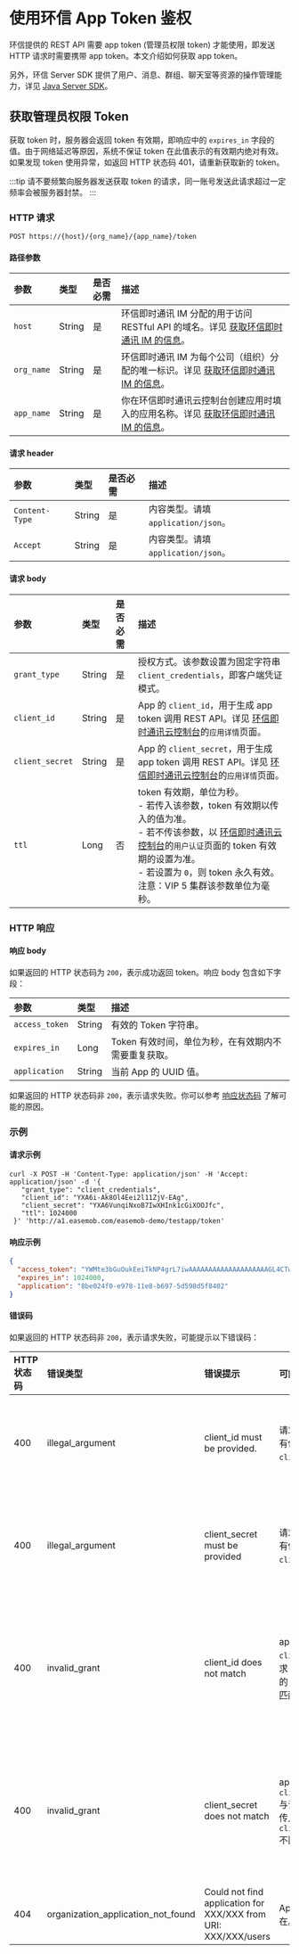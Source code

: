# 使用环信 App Token 鉴权

<Toc />

环信提供的 REST API 需要 app token (管理员权限 token) 才能使用，即发送 HTTP 请求时需要携带 app token。本文介绍如何获取 app token。

另外，环信 Server SDK 提供了用户、消息、群组、聊天室等资源的操作管理能力，详见 [Java Server SDK](/document/server-side/java_server_sdk.html)。

## 获取管理员权限 Token

获取 token 时，服务器会返回 token 有效期，即响应中的 `expires_in` 字段的值。由于网络延迟等原因，系统不保证 token 在此值表示的有效期内绝对有效。如果发现 token 使用异常，如返回 HTTP 状态码 401，请重新获取新的 token。

:::tip
请不要频繁向服务器发送获取 token 的请求，同一账号发送此请求超过一定频率会被服务器封禁。
:::

### HTTP 请求

```http
POST https://{host}/{org_name}/{app_name}/token
```

#### 路径参数

| 参数       | 类型   | 是否必需 | 描述                                                                                                                                            |
| :--------- | :----- | :------- | :---------------------------------------------------------------------------------------------------------------------------------------------- |
| `host`     | String | 是       | 环信即时通讯 IM 分配的用于访问 RESTful API 的域名。详见 [获取环信即时通讯 IM 的信息](enable_and_configure_IM.html#获取环信即时通讯-im-的信息)。 |
| `org_name` | String | 是       | 环信即时通讯 IM 为每个公司（组织）分配的唯一标识。详见 [获取环信即时通讯 IM 的信息](enable_and_configure_IM.html#获取环信即时通讯-im-的信息)。  |
| `app_name` | String | 是       | 你在环信即时通讯云控制台创建应用时填入的应用名称。详见 [获取环信即时通讯 IM 的信息](enable_and_configure_IM.html#获取环信即时通讯-im-的信息)。  |

#### 请求 header

| 参数           | 类型   | 是否必需 | 描述                                |
| :------------- | :----- | :------- | :---------------------------------- |
| `Content-Type` | String | 是       | 内容类型。请填 `application/json`。 |
| `Accept`       | String | 是       | 内容类型。请填 `application/json`。 |

#### 请求 body

| 参数            | 类型   | 是否必需 | 描述                                                                                                                                                                                                             |
| :-------------- | :----- | :------- | :--------------------------------------------------------------------------------------------------------------------------------------------------------------------------------------------------------------- |
| `grant_type`    | String | 是       | 授权方式。该参数设置为固定字符串 `client_credentials`，即客户端凭证模式。                                                                                                                                        |
| `client_id`     | String | 是       | App 的 `client_id`，用于生成 app token 调用 REST API。详见 [环信即时通讯云控制台](https://console.easemob.com/user/login/)的`应用详情`页面。                                                                     |
| `client_secret` | String | 是       | App 的 `client_secret`，用于生成 app token 调用 REST API。详见 [环信即时通讯云控制台](https://console.easemob.com/user/login/)的`应用详情`页面。                                                                 |
| `ttl`           | Long   | 否       | token 有效期，单位为秒。<br/> - 若传入该参数，token 有效期以传入的值为准。<br/> - 若不传该参数，以 [环信即时通讯云控制台](https://console.easemob.com/user/login/)的`用户认证`页面的 token 有效期的设置为准。<br/> - 若设置为 `0`，则 token 永久有效。 <br/>注意：VIP 5 集群该参数单位为毫秒。|

### HTTP 响应

#### 响应 body

如果返回的 HTTP 状态码为 `200`，表示成功返回 token。响应 body 包含如下字段：

| 参数           | 类型   | 描述                                                 |
| :------------- | :----- | :--------------------------------------------------- |
| `access_token` | String | 有效的 Token 字符串。                                |
| `expires_in`   | Long   | Token 有效时间，单位为秒，在有效期内不需要重复获取。 |
| `application`  | String | 当前 App 的 UUID 值。                                |

如果返回的 HTTP 状态码非 `200`，表示请求失败。你可以参考 [响应状态码](/document/server-side/error.html) 了解可能的原因。

### 示例

#### 请求示例

```shell
curl -X POST -H 'Content-Type: application/json' -H 'Accept: application/json' -d '{
   "grant_type": "client_credentials",
   "client_id": "YXA6i-Ak8Ol4Eei2l11ZjV-EAg",
   "client_secret": "YXA6VunqiNxoB7IwXHInk1cGiXOOJfc",
   "ttl": 1024000
 }' 'http://a1.easemob.com/easemob-demo/testapp/token'
```

#### 响应示例

```json
{
  "access_token": "YWMte3bGuOukEeiTkNP4grL7iwAAAAAAAAAAAAAAAAAAAAGL4CTw6XgR6LaXXVmNX4QCAgMAAAFnKdc-ZgBPGgBFTrLhhyK8woMEI005emtrLJFJV6aoxsZSioSIZkr5kw",
  "expires_in": 1024000,
  "application": "8be024f0-e978-11e8-b697-5d598d5f8402"
}
```

#### 错误码

如果返回的 HTTP 状态码非 `200`，表示请求失败，可能提示以下错误码：

| HTTP 状态码 | 错误类型     | 错误提示         | 可能原因           | 处理建议       |
| :---------- | :-------- | :-------------- | :------------ | :----|
| 400         | illegal_argument    | client_id must be provided.        | 请求 body 中没有传 `client_id`。| 详见 [环信即时通讯云控制台](https://console.easemob.com/user/login/)的 **应用详情** 页面中 app key 对应的 **Client ID** 参数。 |
| 400         | illegal_argument                   | client_secret must be provided    | 请求 body 中没有传 `client_secret`。 | 详见 [环信即时通讯云控制台](https://console.easemob.com/user/login/)的 **应用详情** 页面中 app key 对应的 **ClientSecret** 参数。 |
| 400         | invalid_grant                      | client_id does not match   | app key 对应的 `client_id` 与请求 body 中传入的 `client_id` 不匹配。 | 详见 [环信即时通讯云控制台](https://console.easemob.com/user/login/)的 **应用详情** 页面中 app key 对应的 **Client ID** 参数，确保请求 body 中传入的与该参数一致。 |
| 400         | invalid_grant                      | client_secret does not match     | app key 对应的 `client_secret` 与请求 body 中传入的 `client_secret` 不匹配。 | 详见 [环信即时通讯云控制台](https://console.easemob.com/user/login/)的 **应用详情** 页面中 app key 对应的 **ClientSecret** 参数，确保请求 body 中传入的与该参数一致。 |
| 404         | organization_application_not_found | Could not find application for XXX/XXX from URI: XXX/XXX/users | App key  不存在。  | 检查 `orgName` 和 `appName` 是否正确或[创建应用](/product/enable_and_configure_IM.html#创建应用)。 |
